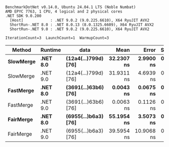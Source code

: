 ```

BenchmarkDotNet v0.14.0, Ubuntu 24.04.1 LTS (Noble Numbat)
AMD EPYC 7763, 1 CPU, 4 logical and 2 physical cores
.NET SDK 9.0.200
  [Host]            : .NET 9.0.2 (9.0.225.6610), X64 RyuJIT AVX2
  ShortRun-.NET 8.0 : .NET 8.0.13 (8.0.1325.6609), X64 RyuJIT AVX2
  ShortRun-.NET 9.0 : .NET 9.0.2 (9.0.225.6610), X64 RyuJIT AVX2

IterationCount=3  LaunchCount=1  WarmupCount=3  

```
| Method    | Runtime  | data                 | Mean       | Error      | StdDev    | Median     | Min        | Max        | Gen0   | Allocated |
|---------- |--------- |--------------------- |-----------:|-----------:|----------:|-----------:|-----------:|-----------:|-------:|----------:|
| **SlowMerge** | **.NET 8.0** | **(12a4(...)799d) [76]** | **32.2307 ns** |  **2.9900 ns** | **0.1639 ns** | **32.1864 ns** | **32.0935 ns** | **32.4122 ns** | **0.0048** |      **80 B** |
| SlowMerge | .NET 9.0 | (12a4(...)799d) [76] | 31.9311 ns |  4.6939 ns | 0.2573 ns | 31.9660 ns | 31.6581 ns | 32.1691 ns | 0.0048 |      80 B |
| **FastMerge** | **.NET 8.0** | **(3691(...)63b6) [76]** |  **0.0043 ns** |  **0.0675 ns** | **0.0037 ns** |  **0.0061 ns** |  **0.0000 ns** |  **0.0067 ns** |      **-** |         **-** |
| FastMerge | .NET 9.0 | (3691(...)63b6) [76] |  0.0063 ns |  0.1126 ns | 0.0062 ns |  0.0066 ns |  0.0000 ns |  0.0123 ns |      - |         - |
| **FairMerge** | **.NET 8.0** | **(6955(...)b6a3) [76]** | **55.1954 ns** |  **3.5073 ns** | **0.1922 ns** | **55.2563 ns** | **54.9800 ns** | **55.3497 ns** | **0.0086** |     **144 B** |
| FairMerge | .NET 9.0 | (6955(...)b6a3) [76] | 39.5954 ns | 10.9068 ns | 0.5978 ns | 39.5978 ns | 38.9963 ns | 40.1920 ns | 0.0086 |     144 B |
